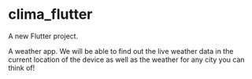 # clima_flutter

A new Flutter project.

A weather app. We will be able to find out the live weather data in the current location of the device as well as the weather for any city you can think of!
